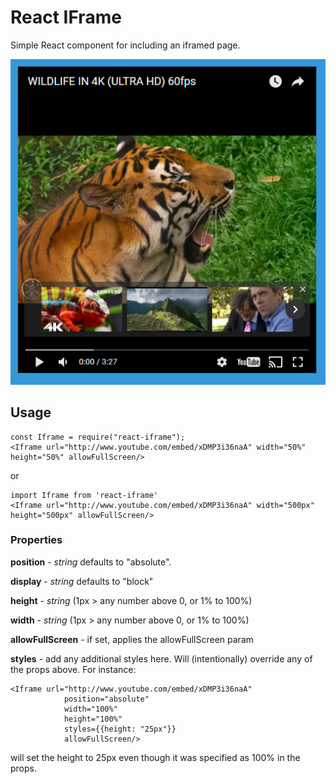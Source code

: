 # React IFrame

Simple React component for including an iframed page.

![Youtube in an iframe](screenshot.png)

## Usage

    const Iframe = require("react-iframe");
    <Iframe url="http://www.youtube.com/embed/xDMP3i36naA" width="50%" height="50%" allowFullScreen/>

or 

    import Iframe from 'react-iframe'
    <Iframe url="http://www.youtube.com/embed/xDMP3i36naA" width="500px" height="500px" allowFullScreen/>

### Properties

**position** - *string* defaults to "absolute".

**display** - *string* defaults to "block"

**height** - *string* (1px > any number above 0, or 1% to 100%)

**width** - *string* (1px > any number above 0, or 1% to 100%)

**allowFullScreen** - if set, applies the allowFullScreen param

**styles** - add any additional styles here. Will (intentionally) override any of the props 
above. For instance:

    <Iframe url="http://www.youtube.com/embed/xDMP3i36naA"
                position="absolute"
                width="100%"
                height="100%"
                styles={{height: "25px"}}
                allowFullScreen/>

will set the height to 25px even though it was specified as 100% in the props.
